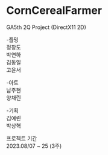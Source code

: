 # CornCerealFarmer
GA5th 2Q Project (DirectX11 2D)


-플밍<br/>
정창도<br/>
박연하<br/>
김동일<br/>
고윤서

-아트<br/>
남주현<br/>
양채린

-기획<br/>
김예린<br/>
박상혁
 

프로젝트 기간<br/>
2023.08/07 ~ 25 (3주)
